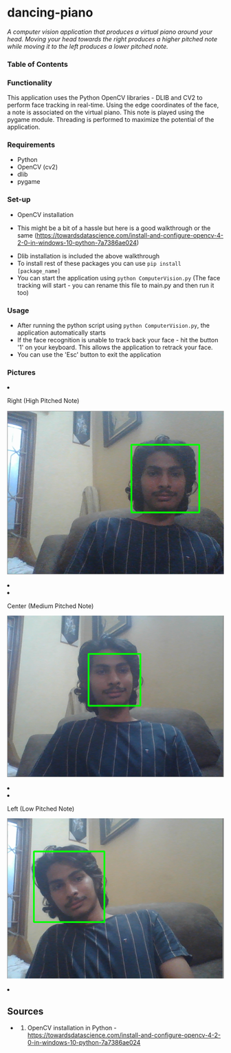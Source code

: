 # dancing-piano
*A computer vision application that produces a virtual piano around your head. Moving your head towards the right produces a higher pitched note while moving it to the left produces a lower pitched note.*

### Table of Contents

### Functionality 
This application uses the Python OpenCV libraries - DLIB and CV2 to perform face tracking in real-time. Using the edge coordinates of the face, a note is associated on the virtual piano. This note is played using the pygame module. Threading is performed to maximize the potential of the application. 


### Requirements
* Python 
* OpenCV (cv2)
* dlib
* pygame 

### Set-up
* OpenCV installation 
- This might be a bit of a hassle but here is a good walkthrough or the same (https://towardsdatascience.com/install-and-configure-opencv-4-2-0-in-windows-10-python-7a7386ae024)  

* Dlib installation is included the above walkthrough 
* To install rest of these packages you can use `pip install [package_name]`
* You can start the application using `python ComputerVision.py` (The face tracking will start - you can rename this file to main.py and then run it too)

### Usage 
* After running the python script using `python ComputerVision.py`, the application automatically starts
* If the face recognition is unable to track back your face - hit the button '1' on your keyboard. This allows the application to retrack your face. 
* You can use the 'Esc' button to exit the application  

### Pictures 
<li>
<p>Right (High Pitched Note)<p/>
<img src="images/right.png"><img/>
<li/>

<li>
<p>Center (Medium Pitched Note)<p/>
<img src="images/center.png"><img/>
<li/>

<li>
<p>Left (Low Pitched Note)<p/>
<img src="images/left.png"><img/>
<li/>

## Sources
* 1) OpenCV installation in Python - https://towardsdatascience.com/install-and-configure-opencv-4-2-0-in-windows-10-python-7a7386ae024
